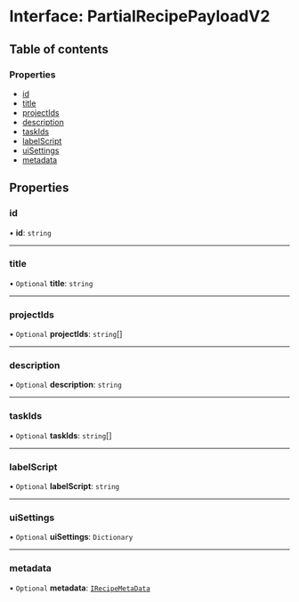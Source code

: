 # Interface: PartialRecipePayloadV2

## Table of contents

### Properties

- [id](PartialRecipePayloadV2.md#id)
- [title](PartialRecipePayloadV2.md#title)
- [projectIds](PartialRecipePayloadV2.md#projectids)
- [description](PartialRecipePayloadV2.md#description)
- [taskIds](PartialRecipePayloadV2.md#taskids)
- [labelScript](PartialRecipePayloadV2.md#labelscript)
- [uiSettings](PartialRecipePayloadV2.md#uisettings)
- [metadata](PartialRecipePayloadV2.md#metadata)

## Properties

### id

• **id**: `string`

___

### title

• `Optional` **title**: `string`

___

### projectIds

• `Optional` **projectIds**: `string`[]

___

### description

• `Optional` **description**: `string`

___

### taskIds

• `Optional` **taskIds**: `string`[]

___

### labelScript

• `Optional` **labelScript**: `string`

___

### uiSettings

• `Optional` **uiSettings**: `Dictionary`

___

### metadata

• `Optional` **metadata**: [`IRecipeMetaData`](IRecipeMetaData.md)
